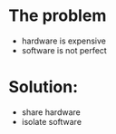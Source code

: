 # The problem
 - hardware is expensive
 - software is not perfect

# Solution:
 - share hardware
 - isolate software




